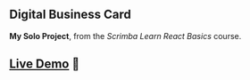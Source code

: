 
## Digital Business Card
  **My Solo Project**, from the *Scrimba*  _Learn React Basics_ course.

## <a href="https://siya-digital-business-card.netlify.app" target="_blank">Live Demo</a> 🚀

